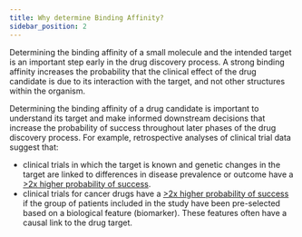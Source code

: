 ```yaml
---
title: Why determine Binding Affinity?
sidebar_position: 2
---
```

Determining the binding affinity of a small molecule and the intended target is an important step early in the drug discovery process. A strong binding affinity increases the probability that the clinical effect of the drug candidate is due to its interaction with the target, and not other structures within the organism. 

Determining the binding affinity of a drug candidate is important to understand its target and make informed downstream decisions that increase the probability of success throughout later phases of the drug discovery process. For example, retrospective analyses of clinical trial data suggest that: 
* clinical trials in which the target is known and genetic changes in the target are linked to differences in disease prevalence or outcome have a [>2x higher probability of success](https://journals.plos.org/plosgenetics/article?id=10.1371%2Fjournal.pgen.1008489).
* clinical trials for cancer drugs have a [>2x higher probability of success](https://globalforum.diaglobal.org/issue/may-2019/what-are-the-chances-of-getting-a-cancer-drug-approved/) if the group of patients included in the study have been pre-selected based on a biological feature (biomarker). These features often have a causal link to the drug target.